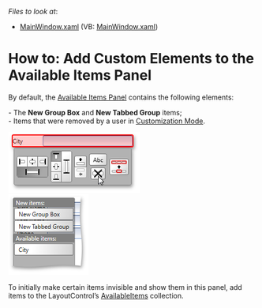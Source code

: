 <!-- default file list -->
*Files to look at*:

* [MainWindow.xaml](./CS/MainWindow.xaml) (VB: [MainWindow.xaml](./VB/MainWindow.xaml))
<!-- default file list end -->
# How to: Add Custom Elements to the Available Items Panel


<p>By default, the <a href="https://documentation.devexpress.com/#WPF/CustomDocument9253">Available Items Panel</a> contains the following elements:</p>
<p>- The <strong>New Group Box</strong> and <strong>New Tabbed Group</strong> items;<br>- Items that were removed by a user in <a href="https://documentation.devexpress.com/#WPF/CustomDocument8154">Customization Mode</a>.</p>
<img src="https://raw.githubusercontent.com/DevExpress-Examples/how-to-add-custom-elements-to-the-available-items-panel-t329455/15.1.6+/media/db68e1e2-aed3-11e5-80bf-00155d62480c.png"><br><img src="https://raw.githubusercontent.com/DevExpress-Examples/how-to-add-custom-elements-to-the-available-items-panel-t329455/15.1.6+/media/e3e0191a-aed3-11e5-80bf-00155d62480c.png"><br>
<p>To initially make certain items invisible and show them in this panel, add items to the LayoutControl’s <a href="https://documentation.devexpress.com/#WPF/DevExpressXpfLayoutControlLayoutControl_AvailableItemstopic">AvailableItems</a> collection.</p>

<br/>


